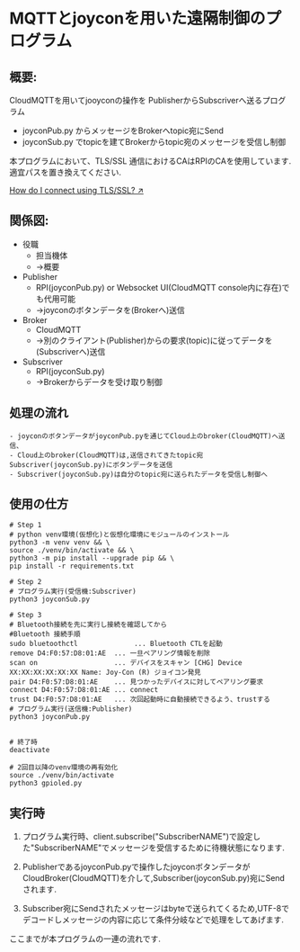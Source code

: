 # MQTTとjoyconを用いた遠隔制御のプログラム

## 概要:
CloudMQTTを用いてjooyconの操作を
PublisherからSubscriverへ送るプログラム

- joyconPub.py からメッセージをBrokerへtopic宛にSend
- joyconSub.py でtopicを建てBrokerからtopic宛のメッセージを受信し制御

本プログラムにおいて、TLS/SSL 通信におけるCAはRPIのCAを使用しています.    
適宜パスを置き換えてください.

[How do I connect using TLS/SSL? ↗︎](https://www.cloudmqtt.com/docs/faq.html)


## 関係図:

- 役職
    - 担当機体
    - ->概要
- Publisher
    - RPI(joyconPub.py) or Websocket UI(CloudMQTT console内に存在)でも代用可能
    - ->joyconのボタンデータを(Brokerへ)送信 
- Broker
    - CloudMQTT 
    - ->別のクライアント(Publisher)からの要求(topic)に従ってデータを(Subscriverへ)送信
- Subscriver
    - RPI(joyconSub.py)
    - ->Brokerからデータを受け取り制御

## 処理の流れ

    - joyconのボタンデータがjoyconPub.pyを通じてCloud上のbroker(CloudMQTT)へ送信、
    - Cloud上のbroker(CloudMQTT)は,送信されてきたtopic宛Subscriver(joyconSub.py)にボタンデータを送信
    - Subscriver(joyconSub.py)は自分のtopic宛に送られたデータを受信し制御へ

## 使用の仕方

```bash:
# Step 1
# python venv環境(仮想化)と仮想化環境にモジュールのインストール
python3 -m venv venv && \
source ./venv/bin/activate && \
python3 -m pip install --upgrade pip && \
pip install -r requirements.txt

# Step 2
# プログラム実行(受信機:Subscriver)
python3 joyconSub.py

# Step 3
# Bluetooth接続を先に実行し接続を確認してから
#Bluetooth 接続手順
sudo bluetoothctl              ... Bluetooth CTLを起動
remove D4:F0:57:D8:01:AE  ... 一旦ペアリング情報を削除
scan on                   ... デバイスをスキャン [CHG] Device XX:XX:XX:XX:XX:XX Name: Joy-Con (R) ジョイコン発見
pair D4:F0:57:D8:01:AE    ... 見つかったデバイスに対してペアリング要求
connect D4:F0:57:D8:01:AE ... connect
trust D4:F0:57:D8:01:AE   ... 次回起動時に自動接続できるよう、trustする
# プログラム実行(送信機:Publisher)
python3 joyconPub.py


# 終了時
deactivate

# 2回目以降のvenv環境の再有効化
source ./venv/bin/activate
python3 gpioled.py
```

## 実行時

1. プログラム実行時、client.subscribe("SubscriberNAME")で設定した"SubscriberNAME"でメッセージを受信するために待機状態になります.

2. PublisherであるjoyconPub.pyで操作したjoyconボタンデータがCloudBroker(CloudMQTT)を介して,Subscriber(joyconSub.py)宛にSendされます. 

3. Subscriber宛にSendされたメッセージはbyteで送られてくるため,UTF-8でデコードしメッセージの内容に応じて条件分岐などで処理をしてあげます.


ここまでが本プログラムの一連の流れです.

